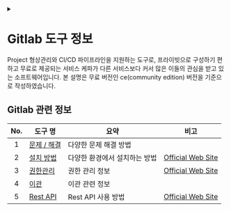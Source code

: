 <link rel="stylesheet" type="text/css" href="/css/header.css">
<link rel="stylesheet" type="text/css" href="/css/bootstrap/5.3.0-alpha1/bootstrap.css">
<div class="sticky-top bg-white pt-1 pb-2" id="header-div-max"></div>
<details id="display-none"><summary></summary>
  <script src="/js/header.js" defer="defer"></script>
</details>

# Gitlab 도구 정보
Project 형상관리와 CI/CD 파이프라인을 지원하는 도구로, 프라이빗으로 구성하기 편하고 무료로 제공되는 서비스 케파가 다른 서비스보다 커서 많은 이들의 관심을 받고 있는 소프트웨어입니다.
본 설명은 무료 버전인 ce(community edition) 버전을 기준으로 작성하였습니다.

## Gitlab 관련 정보

| No. | 도구 명 | 요약 | 비고 |
| :---: | --- | --- | --- |
| 1 | [문제 / 해결](./trouble_shooting/ "https://max-jayee.github.io/software_tools/gitlab/trouble_shooting") | 다양한 문제 해결 방법 | |
| 2 | [설치 방법](./installation/ "https://max-jayee.github.io/software_tools/gitlab/installation") | 다양한 환경에서 설치하는 방법 | [Official Web Site](https://about.gitlab.com/install/ "https://about.gitlab.com/install/") |
| 3 | [권한관리](./permissions/ "https://max-jayee.github.io/software_tools/gitlab/permissions") | 권한 관리 정보 | [Official Web Site](https://docs.gitlab.com/ee/user/permissions.html "https://docs.gitlab.com/ee/user/permissions.html") |
| 4 | [이관](./migration/ "https://max-jayee.github.io/software_tools/gitlab/migration") | 이관 관련 정보 | |
| 5 | [Rest API](./rest_api/ "https://max-jayee.github.io/software_tools/gitlab/rest_api") | Rest API 사용 방법 | [Official Web Site](https://docs.gitlab.com/ee/api/api_resources.html "https://docs.gitlab.com/ee/api/api_resources.html") |